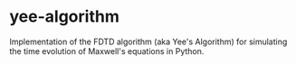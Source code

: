 # yee-algorithm

Implementation of the FDTD algorithm (aka Yee's Algorithm) for simulating the time evolution of Maxwell's equations in Python.
